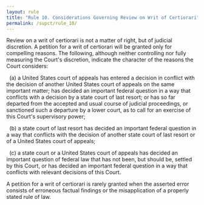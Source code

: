 ```yaml
---
layout: rule
title: "Rule 10. Considerations Governing Review on Writ of Certiorari"
permalink: /supct/rule_10/
---
```


Review on a writ of certiorari is not a matter of right, but of judicial discretion. A petition for a writ of certiorari will be granted only for compelling reasons. The following, although neither controlling nor fully measuring the Court's discretion, indicate the character of the reasons the Court considers:

&nbsp;&nbsp;(a) a United States court of appeals has entered a decision in conflict with the decision of another United States court of appeals on the same important matter; has decided an important federal question in a way that conflicts with a decision by a state court of last resort; or has so far departed from the accepted and usual course of judicial proceedings, or sanctioned such a departure by a lower court, as to call for an exercise of this Court's supervisory power;

&nbsp;&nbsp;(b) a state court of last resort has decided an important federal question in a way that conflicts with the decision of another state court of last resort or of a United States court of appeals;

&nbsp;&nbsp;(c) a state court or a United States court of appeals has decided an important question of federal law that has not been, but should be, settled by this Court, or has decided an important federal question in a way that conflicts with relevant decisions of this Court.

A petition for a writ of certiorari is rarely granted when the asserted error consists of erroneous factual findings or the misapplication of a properly stated rule of law.
